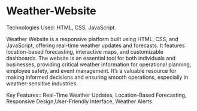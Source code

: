 # Weather-Website
Technologies Used: HTML, CSS, JavaScript.

Weather Website is a responsive platform built using HTML, CSS, and JavaScript, offering real-time weather updates and forecasts. It features location-based forecasting, interactive maps, and customizable dashboards. The website is an essential tool for both individuals and businesses, providing critical weather information for operational planning, employee safety, and event management. It’s a valuable resource for making informed decisions and ensuring smooth operations, especially in weather-sensitive industries.

Key Features:: Real-Time Weather Updates, Location-Based Forecasting, Responsive Design,User-Friendly Interface, Weather Alerts.
